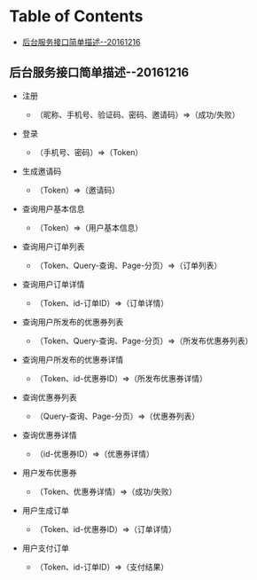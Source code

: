 [TOC]:#

# Table of Contents
- [后台服务接口简单描述--20161216](#后台服务接口简单描述--20161216)

##  后台服务接口简单描述--20161216
- 注册
  - （昵称、手机号、验证码、密码、邀请码）=>（成功/失败）

- 登录
  - （手机号、密码）=>（Token）

- 生成邀请码
  - （Token）=>（邀请码）

- 查询用户基本信息
  - （Token）=>（用户基本信息）

- 查询用户订单列表
  - （Token、Query-查询、Page-分页）=>（订单列表）

- 查询用户订单详情
  - （Token、id-订单ID）=>（订单详情）

- 查询用户所发布的优惠券列表
  - （Token、Query-查询、Page-分页）=>（所发布优惠券列表）

- 查询用户所发布的优惠券详情
  - （Token、id-优惠券ID）=>（所发布优惠券详情）

- 查询优惠券列表
  - （Query-查询、Page-分页）=>（优惠券列表）

- 查询优惠券详情
  - （id-优惠券ID）=>（优惠券详情）

- 用户发布优惠券
  - （Token、优惠券详情）=>（成功/失败）

- 用户生成订单
  - （Token、id-优惠券ID）=>（订单详情）

- 用户支付订单
  - （Token、id-订单ID）=>（支付结果）

